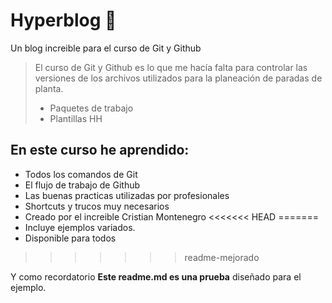 # Hyperblog 💎
Un blog increible para el curso de Git y Github
>El curso de Git y Github es lo que me hacía falta para controlar las versiones de los archivos utilizados  para la planeación de paradas de planta.
> - Paquetes de trabajo
> - Plantillas HH

## En este curso he aprendido:
* Todos los comandos de Git
* El flujo de trabajo de Github
* Las buenas practicas utilizadas por profesionales
* Shortcuts y trucos muy necesarios
* Creado por el increible Cristian Montenegro
<<<<<<< HEAD
=======
* Incluye ejemplos variados.
* Disponible para todos
>>>>>>> readme-mejorado

Y como recordatorio **Este readme.md es una prueba** diseñado para el ejemplo.